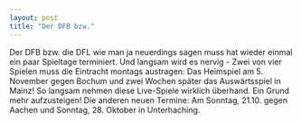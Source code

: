 ```yaml
---
layout: post
title: "Der DFB bzw."
---
```


Der DFB bzw. die DFL wie man ja neuerdings sagen muss hat wieder einmal ein paar Spieltage terminiert. Und langsam wird es nervig - Zwei von vier Spielen muss die Eintracht montags austragen: Das Heimspiel am 5. November gegen Bochum und zwei Wochen später das Auswärtsspiel in Mainz! So langsam nehmen diese Live-Spiele wirklich überhand. Ein Grund mehr aufzusteigen! Die anderen neuen Termine: Am Sonntag, 21.10. gegen Aachen und Sonntag, 28. Oktober in Unterhaching.
